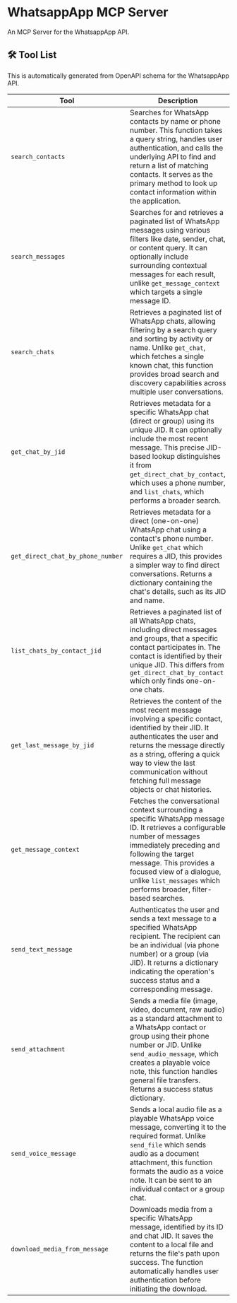 # WhatsappApp MCP Server

An MCP Server for the WhatsappApp API.

## 🛠️ Tool List

This is automatically generated from OpenAPI schema for the WhatsappApp API.


| Tool | Description |
|------|-------------|
| `search_contacts` | Searches for WhatsApp contacts by name or phone number. This function takes a query string, handles user authentication, and calls the underlying API to find and return a list of matching contacts. It serves as the primary method to look up contact information within the application. |
| `search_messages` | Searches for and retrieves a paginated list of WhatsApp messages using various filters like date, sender, chat, or content query. It can optionally include surrounding contextual messages for each result, unlike `get_message_context` which targets a single message ID. |
| `search_chats` | Retrieves a paginated list of WhatsApp chats, allowing filtering by a search query and sorting by activity or name. Unlike `get_chat`, which fetches a single known chat, this function provides broad search and discovery capabilities across multiple user conversations. |
| `get_chat_by_jid` | Retrieves metadata for a specific WhatsApp chat (direct or group) using its unique JID. It can optionally include the most recent message. This precise JID-based lookup distinguishes it from `get_direct_chat_by_contact`, which uses a phone number, and `list_chats`, which performs a broader search. |
| `get_direct_chat_by_phone_number` | Retrieves metadata for a direct (one-on-one) WhatsApp chat using a contact's phone number. Unlike `get_chat` which requires a JID, this provides a simpler way to find direct conversations. Returns a dictionary containing the chat's details, such as its JID and name. |
| `list_chats_by_contact_jid` | Retrieves a paginated list of all WhatsApp chats, including direct messages and groups, that a specific contact participates in. The contact is identified by their unique JID. This differs from `get_direct_chat_by_contact` which only finds one-on-one chats. |
| `get_last_message_by_jid` | Retrieves the content of the most recent message involving a specific contact, identified by their JID. It authenticates the user and returns the message directly as a string, offering a quick way to view the last communication without fetching full message objects or chat histories. |
| `get_message_context` | Fetches the conversational context surrounding a specific WhatsApp message ID. It retrieves a configurable number of messages immediately preceding and following the target message. This provides a focused view of a dialogue, unlike `list_messages` which performs broader, filter-based searches. |
| `send_text_message` | Authenticates the user and sends a text message to a specified WhatsApp recipient. The recipient can be an individual (via phone number) or a group (via JID). It returns a dictionary indicating the operation's success status and a corresponding message. |
| `send_attachment` | Sends a media file (image, video, document, raw audio) as a standard attachment to a WhatsApp contact or group using their phone number or JID. Unlike `send_audio_message`, which creates a playable voice note, this function handles general file transfers. Returns a success status dictionary. |
| `send_voice_message` | Sends a local audio file as a playable WhatsApp voice message, converting it to the required format. Unlike `send_file` which sends audio as a document attachment, this function formats the audio as a voice note. It can be sent to an individual contact or a group chat. |
| `download_media_from_message` | Downloads media from a specific WhatsApp message, identified by its ID and chat JID. It saves the content to a local file and returns the file's path upon success. The function automatically handles user authentication before initiating the download. |
